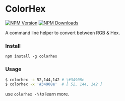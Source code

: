 # ColorHex
[![NPM Version](http://img.shields.io/npm/v/colorhex.svg?style=flat)](https://www.npmjs.org/package/colorhex)
[![NPM Downloads](https://img.shields.io/npm/dm/colorhex.svg?style=flat)](https://www.npmjs.org/package/colorhex)

A command line helper to convert between RGB & Hex.

### Install

`npm install -g colorhex`

### Usage

```bash
$ colorhex -c 52,144,142 # \#34908e
$ colorhex -x '#34908e'  # [ 52, 144, 142 ]
```

use `colorhex -h` to learn more.

